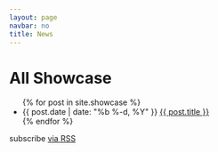 ```yaml
---
layout: page
navbar: no
title: News
---
```


<div class="home">

  <h1>All Showcase</h1>

  <ul class="posts">
    {% for post in site.showcase %}
      <li>
        <span class="post-date">{{ post.date | date: "%b %-d, %Y" }}</span>
        <a class="post-link" href="{{ post.url | prepend: site.baseurl }}">{{ post.title }}</a>
      </li>
    {% endfor %}
  </ul>

  <p class="rss-subscribe">subscribe <a href="{{ "/showcase.xml" | prepend: site.baseurl }}">via RSS</a></p>

</div>
